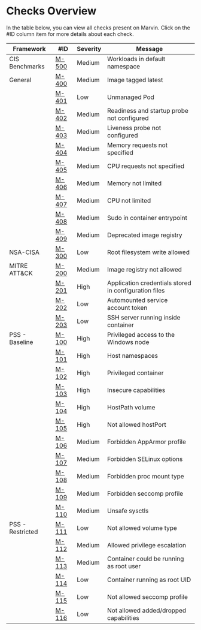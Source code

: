 # Checks Overview  

In the table below, you can view all checks present on Marvin. Click on the #ID column item for more details about each check.



| Framework        | #ID                                                                      | Severity  | Message                                              |
|------------------|--------------------------------------------------------------------------|---------- |------------------------------------------------------|
| CIS Benchmarks   | [M-500](/internal/builtins/cis/M-500_default_namespace.yaml)             | Medium   | Workloads in default namespace                        |
| General          | [M-400](/internal/builtins/general/M-400_image_tag_latest.yaml)          | Medium   | Image tagged latest                                   |
|                  | [M-401](/internal/builtins/general/M-401_unmanaged_pod.yaml)             | Low      | Unmanaged Pod                                         |
|                  | [M-402](/internal/builtins/general/M-402_readiness_probe.yaml)           | Medium   | Readiness and startup probe not configured            |
|                  | [M-403](/internal/builtins/general/M-403_liveness_probe.yaml)            | Medium   | Liveness probe not configured                         |
|                  | [M-404](/internal/builtins/general/M-404_memory_requests.yaml)           | Medium   | Memory requests not specified                         |
|                  | [M-405](/internal/builtins/general/M-405_cpu_requests.yaml)              | Medium   | CPU requests not specified                            |
|                  | [M-406](/internal/builtins/general/M-406_memory_limit.yaml)              | Medium   | Memory not limited                                    |
|                  | [M-407](/internal/builtins/general/M-407_cpu_limit.yaml)                 | Medium   | CPU not limited                                       |
|                  | [M-408](/internal/builtins/general/M-408_sudo_container_entrypoint.yaml) | Medium   | Sudo in container entrypoint                          |
|                  | [M-409](/internal/builtins/general/M-409_deprecated_image_registry.yaml) | Medium   | Deprecated image registry                             |
| NSA-CISA         | [M-300](/internal/builtins/nsa/M-300_read_only_root_filesystem.yml)      | Low      | Root filesystem write allowed                         |
| MITRE ATT&CK     | [M-200](/internal/builtins/mitre/M-200_allowed_registries.yml)           | Medium   | Image registry not allowed                            |
|                  | [M-201](/internal/builtins/mitre/M-201_app_credentials.yml)              | High     | Application credentials stored in configuration files |
|                  | [M-202](/internal/builtins/mitre/M-202_auto_mount_service_account.yml)   | Low      | Automounted service account token                     |
|                  | [M-203](/internal/builtins/mitre/M-203_ssh.yml)                          | Low      | SSH server running inside container                   |
| PSS - Baseline   | [M-100](/internal/builtins/pss/baseline/M-100_host_process.yml)          | High     | Privileged access to the Windows node                 |
|                  | [M-101](/internal/builtins/pss/baseline/M-101_host_namespaces.yml)       | High     | Host namespaces                                       |
|                  | [M-102](/internal/builtins/pss/baseline/M-102_privileged_containers.yml) | High     | Privileged container                                  |
|                  | [M-103](/internal/builtins/pss/baseline/M-103_capabilities.yml)          | High     | Insecure capabilities                                 |
|                  | [M-104](/internal/builtins/pss/baseline/M-104_host_path_volumes.yml)     | High     | HostPath volume                                       |
|                  | [M-105](/internal/builtins/pss/baseline/M-105_host_ports.yml)            | High     | Not allowed hostPort                                  |
|                  | [M-106](/internal/builtins/pss/baseline/M-106_apparmor.yml)              | Medium   | Forbidden AppArmor profile                            |
|                  | [M-107](/internal/builtins/pss/baseline/M-107_selinux.yml)               | Medium   | Forbidden SELinux options                             |
|                  | [M-108](/internal/builtins/pss/baseline/M-108_proc_mount.yml)            | Medium   | Forbidden proc mount type                             |
|                  | [M-109](/internal/builtins/pss/baseline/M-109_seccomp.yml)               | Medium   | Forbidden seccomp profile                             |
|                  | [M-110](/internal/builtins/pss/baseline/M-110_sysctls.yml)               | Medium   | Unsafe sysctls                                        |
| PSS - Restricted | [M-111](/internal/builtins/pss/restricted/M-111_volume_types.yml)        | Low      | Not allowed volume type                               |
|                  | [M-112](/internal/builtins/pss/restricted/M-112_privilege_escalation.yml)| Medium   | Allowed privilege escalation                          |
|                  | [M-113](/internal/builtins/pss/restricted/M-113_run_as_non_root.yml)     | Medium   | Container could be running as root user               |
|                  | [M-114](/internal/builtins/pss/restricted/M-114_run_as_user.yml)         | Low      | Container running as root UID                         |
|                  | [M-115](/internal/builtins/pss/restricted/M-115_seccomp.yml)             | Low      | Not allowed seccomp profile                           |
|                  | [M-116](/internal/builtins/pss/restricted/M-116_capabilities.yml)        | Low      | Not allowed added/dropped capabilities                |
